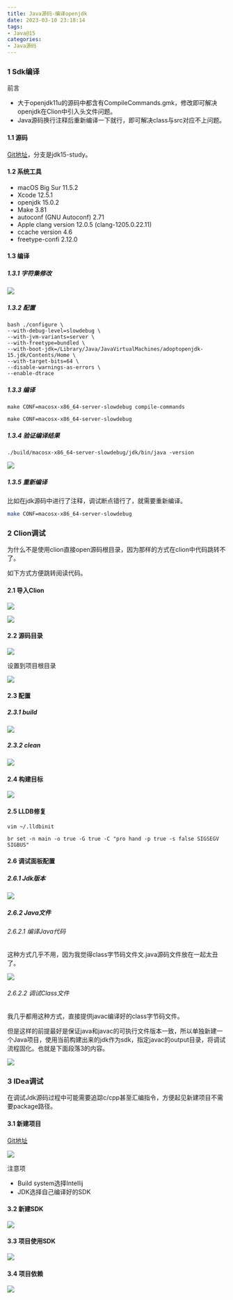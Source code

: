 ```yaml
---
title: Java源码-编译openjdk
date: 2023-03-10 23:18:14
tags:
- Java@15
categories:
- Java源码
---
```


### 1 Sdk编译

前言

* 大于openjdk11u的源码中都含有CompileCommands.gmk，修改即可解决openjdk在Clion中引入头文件问题。
* Java源码换行注释后重新编译一下就行，即可解决class与src对应不上问题。

#### 1.1 源码

[Git地址](https://github.com/Bannirui/jdk.git)，分支是jdk15-study。

#### 1.2 系统工具

* macOS Big Sur 11.5.2
* Xcode 12.5.1
* openjdk 15.0.2
* Make 3.81
* autoconf (GNU Autoconf) 2.71
* Apple clang version 12.0.5 (clang-1205.0.22.11)
* ccache version 4.6
* freetype-confi 2.12.0

#### 1.3 编译

##### 1.3.1 字符集修改

![](Java源码-编译openjdk/202211212308471.png)

##### 1.3.2 配置

```shell
bash ./configure \
--with-debug-level=slowdebug \
--with-jvm-variants=server \
--with-freetype=bundled \
--with-boot-jdk=/Library/Java/JavaVirtualMachines/adoptopenjdk-15.jdk/Contents/Home \
--with-target-bits=64 \
--disable-warnings-as-errors \
--enable-dtrace
```

##### 1.3.3 编译

```shell
make CONF=macosx-x86_64-server-slowdebug compile-commands

make CONF=macosx-x86_64-server-slowdebug
```

##### 1.3.4 验证编译结果

```shell
./build/macosx-x86_64-server-slowdebug/jdk/bin/java -version
```

![](Java源码-编译openjdk/202211192118571.png)

##### 1.3.5 重新编译

比如在jdk源码中进行了注释，调试断点错行了，就需要重新编译。

```sh
make CONF=macosx-x86_64-server-slowdebug
```

### 2 Clion调试

为什么不是使用clion直接open源码根目录，因为那样的方式在clion中代码跳转不了。

如下方式方便跳转阅读代码。

#### 2.1 导入Clion

![](Java源码-编译openjdk/202211192124928.png)

![](Java源码-编译openjdk/image-20230707151821394.png)

#### 2.2 源码目录

![](Java源码-编译openjdk/202211192127851.png)



设置到项目根目录

![](Java源码-编译openjdk/image-20230707152911646.png)

#### 2.3 配置

##### 2.3.1 build

![](Java源码-编译openjdk/202211192135626.png)

##### 2.3.2 clean

![](Java源码-编译openjdk/image-20230707144648495.png)

#### 2.4 构建目标

![](Java源码-编译openjdk/202211192136119.png)

#### 2.5 LLDB修复

```shell
vim ~/.lldbinit
```



```she
br set -n main -o true -G true -C "pro hand -p true -s false SIGSEGV SIGBUS"
```

#### 2.6 调试面板配置

##### 2.6.1 Jdk版本

![](Java源码-编译openjdk/202211192145954.png)

##### 2.6.2 Java文件

###### 2.6.2.1 编译Java代码

这种方式几乎不用，因为我觉得class字节码文件文.java源码文件放在一起太丑了。

![](Java源码-编译openjdk/202211192158613.png)

###### 2.6.2.2 调试Class文件

我几乎都用这种方式，直接提供javac编译好的class字节码文件。

但是这样的前提最好是保证java和javac的可执行文件版本一致，所以单独新建一个Java项目，使用当前构建出来的jdk作为sdk，指定javac的output目录，将调试流程固化。也就是下面段落3的内容。

![](Java源码-编译openjdk/image-20230505095007865.png)

### 3 IDea调试

在调试Jdk源码过程中可能需要追踪c/cpp甚至汇编指令，方便起见新建项目不需要package路径。

#### 3.1 新建项目

[Git地址](https://github.com/Bannirui/openjdk15-debug.git)

![](Java源码-编译openjdk/202302021319015.png)

注意项

* Build system选择Intellij
* JDK选择自己编译好的SDK

#### 3.2 新建SDK

![](Java源码-编译openjdk/202211192236482.png)

#### 3.3 项目使用SDK

![](Java源码-编译openjdk/202211192237161.png)

#### 3.4 项目依赖

![](Java源码-编译openjdk/202211192238493.png)

